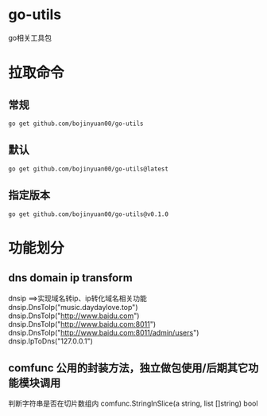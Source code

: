 # go-utils
go相关工具包

# 拉取命令
## 常规
```go get github.com/bojinyuan00/go-utils```
## 默认
```go get github.com/bojinyuan00/go-utils@latest```
## 指定版本
```go get github.com/bojinyuan00/go-utils@v0.1.0```

# 功能划分
## dns domain ip transform
dnsip ==>实现域名转ip、ip转化域名相关功能
  dnsip.DnsToIp("music.daydaylove.top")
	dnsip.DnsToIp("http://www.baidu.com")
	dnsip.DnsToIp("http://www.baidu.com:8011")
  dnsip.DnsToIp("http://www.baidu.com:8011/admin/users")
  dnsip.IpToDns("127.0.0.1")

## comfunc 公用的封装方法，独立做包使用/后期其它功能模块调用
判断字符串是否在切片数组内 comfunc.StringInSlice(a string, list []string) bool
